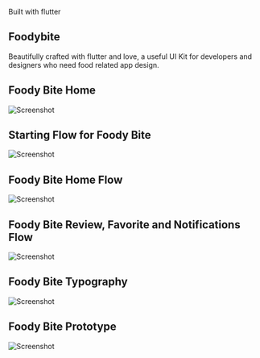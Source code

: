 
Built with flutter

## Foodybite

Beautifully crafted with flutter and love, a useful UI Kit for developers and designers 
who need food related app design.

## Foody Bite Home
![Screenshot](assets/screenshots/foody_bite_home.png "Foody Bite Home")

## Starting Flow for Foody Bite
![Screenshot](assets/screenshots/foody_bite_starting_flow.png "Starting Flow for Foody Bite")

## Foody Bite Home Flow
![Screenshot](assets/screenshots/foody_bite_home_flow.png "Foody Bite Home Flow")

## Foody Bite Review, Favorite and Notifications Flow
![Screenshot](assets/screenshots/foody_bite_review_favorite_notifications_flow.png "Foody Bite Review, Favorite and Notifications Flow")

## Foody Bite Typography
![Screenshot](assets/screenshots/foodybite_typography.png "Foody Bite Typography")

## Foody Bite Prototype
![Screenshot](assets/screenshots/foodybite_prototyping.png "Foody Bite Prototype")
